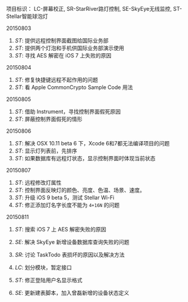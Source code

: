 项目标识： LC-屏幕校正, SR-StarRiver路灯控制, SE-SkyEye无线监控, ST-Stellar智能球泡灯

20150803

1. *ST*: 提供远程控制界面截图给国际业务部
2. *ST*: 提供两个灯泡和手机供国际业务部演示使用
3. *ST*: 寻找 AES 解密在 iOS 7 上失败的原因

20150804

1. *ST*: 修复快捷键远程不起作用的问题
2. *ST*: 看 Apple CommonCrypto Sample Code 用法

20150805

1. *ST*: 借助 Instrument，寻找控制界面假死原因
2. *ST*: 屏蔽控制界面假死的情形

20150806

1. *ST*: 解决 OSX 10.11 beta 6 下，Xcode 6和7都无法编译项目的问题
2. *ST*: 显示灯列表前，先排序
3. *ST*: 如果数据库有远程灯状态，显示控制界面时体现当前状态

20150807

1. *ST*: 远程修改灯属性
2. *ST*: 控制界面反映灯的颜色、亮度、色温、场景、速度。
3. *ST*: 升级 iOS 9 beta 5，测试 Stellar Wi-Fi
4. *ST*: 修正添加灯名字长度不能为 `4+16N` 的问题

20150811

1. *ST*: 搜索 iOS 7 上 AES 解密失败的原因
2. *SE*: 解决 SkyEye 新增设备数据库查询失败的问题
3. *SR*: 讨论 TaskTodo 表损坏的原因以及解决方法


1. *LC*: 划分模块，暂定接口
2. *ST*: 修正登陆用户名显示格式
3. *SE*: 更新建表脚本，加入曾磊新增的设备状态定义

[//]: # (comment)
